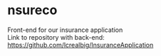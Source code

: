 # nsureco
Front-end for our insurance application<br/>
Link to repository with back-end: https://github.com/lcrealbig/InsuranceApplication